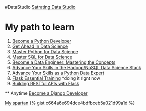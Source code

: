#DataStudio
[Satrating Data Studio](https://analytics.google.com/analytics/academy/course/10?utm_medium=email&utm_source=registration)

# My path to learn

1. [Become a Python Developer](https://www.linkedin.com/learning/paths/become-a-python-developer?u=42140260)
2. [Get Ahead In Data Science](https://www.linkedin.com/learning/paths/get-ahead-in-data-science?u=42140260)
3. [Master Python for Data Science](https://www.linkedin.com/learning/paths/master-python-for-data-science?u=42140260)
4. [Master SQL for Data Science](https://www.linkedin.com/learning/paths/master-sql-for-data-science?u=42140260)
5. [Become a Data Engineer: Mastering the Concepts](https://www.linkedin.com/learning/paths/become-a-data-engineer-mastering-the-concepts?u=42140260)
6. [Advance Your Skills in the Hadoop/NoSQL Data Science Stack](https://www.linkedin.com/learning/paths/advance-your-skills-in-the-hadoopnosql-data-science-stack?u=42140260)
7. [Advance Your Skills as a Python Data Expert](https://www.linkedin.com/learning/paths/advance-your-skills-as-a-python-data-expert?u=42140260)
8. [Flask Essential Training](https://www.linkedin.com/learning/flask-essential-training?u=42140260) *doing it rignt now
9. [Building RESTful APIs with Flask](https://www.linkedin.com/learning/building-restful-apis-with-flask?u=42140260)


** Anytime [Become a Django Developer](https://www.linkedin.com/learning/paths/become-a-django-developer?u=42140260)

[My spartan](https://daddyawesome.github.io/writings/spartan/)
{% gist c664a6e694dce4bdfbceb5a021d99a1d %}
